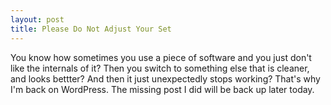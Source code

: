 ```yaml
--- 
layout: post
title: Please Do Not Adjust Your Set
---
```

<p>You know how sometimes you use a piece of software and you just don't like the internals of it?  Then you switch to something else that is cleaner, and looks bettter?  And then it just unexpectedly stops working?  That's why I'm back on WordPress.  The missing post I did will be back up later today.
</p>
